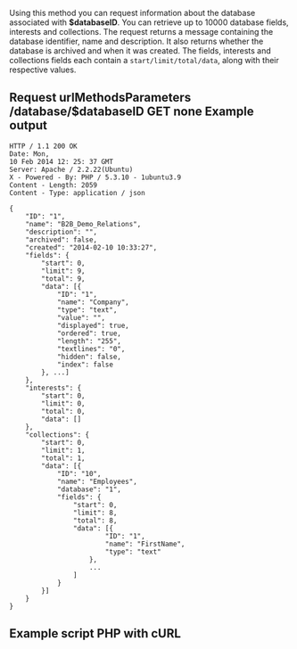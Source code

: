 Using this method you can request information about the database
associated with **\$databaseID**. You can retrieve up to 10000 database
fields, interests and collections. The request returns a message
containing the database identifier, name and description. It also
returns whether the database is archived and when it was created. The
fields, interests and collections fields each contain a
`start/limit/total/data`, along with their respective values.

Request urlMethodsParameters /database/\$databaseID GET none Example output
---------------------------------------------------------------------------

    HTTP / 1.1 200 OK
    Date: Mon,
    10 Feb 2014 12: 25: 37 GMT
    Server: Apache / 2.2.22(Ubuntu)
    X - Powered - By: PHP / 5.3.10 - 1ubuntu3.9
    Content - Length: 2059
    Content - Type: application / json

    {
        "ID": "1",
        "name": "B2B_Demo_Relations",
        "description": "",
        "archived": false,
        "created": "2014-02-10 10:33:27",
        "fields": {
            "start": 0,
            "limit": 9,
            "total": 9,
            "data": [{
                "ID": "1",
                "name": "Company",
                "type": "text",
                "value": "",
                "displayed": true,
                "ordered": true,
                "length": "255",
                "textlines": "0",
                "hidden": false,
                "index": false
            }, ...]
        },
        "interests": {
            "start": 0,
            "limit": 0,
            "total": 0,
            "data": []
        },
        "collections": {
            "start": 0,
            "limit": 1,
            "total": 1,
            "data": [{
                "ID": "10",
                "name": "Employees",
                "database": "1",
                "fields": {
                    "start": 0,
                    "limit": 8,
                    "total": 8,
                    "data": [{
                            "ID": "1",
                            "name": "FirstName",
                            "type": "text"
                        },
                        ...
                    ]
                }
            }]
        }
    }

Example script PHP with cURL
----------------------------

